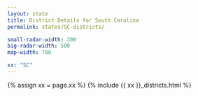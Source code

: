 ```yaml
---
layout: state
title: District Details for South Carolina
permalink: states/SC-districts/

small-radar-width: 300
big-radar-width: 500
map-width: 700

xx: "SC"
---
```


{% assign xx = page.xx %}
{% include {{ xx }}_districts.html %}